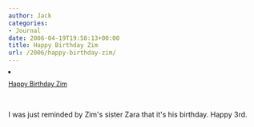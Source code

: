 ```yaml
---
author: Jack
categories:
- Journal
date: 2006-04-19T19:58:13+00:00
title: Happy Birthday Zim
url: /2006/happy-birthday-zim/
---
```


[<img src="https://static.flickr.com/53/131625504_f304755cfb_m.jpg" alt="" style="border: solid 2px #000000;" />][1] </p> 

<span style="font-size: 0.9em; margin-top: 0px;"><a href="http://www.flickr.com/photos/jbaty/131625504/">Happy Birthday Zim</a></p> 

<p>
  </span>
</p>

<p>
  <br clear="all" />
</p>

<p>
  I was just reminded by Zim's sister Zara that it's his birthday. Happy 3rd.
</p>

 [1]: http://www.flickr.com/photos/jbaty/131625504/ "photo sharing"